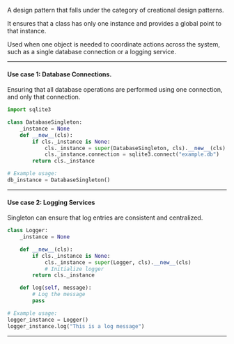 A design pattern that falls under the category of creational design patterns.

It ensures that a class has only one instance and provides a global point to that instance.

Used when one object is needed to coordinate actions across the system, such as a single database connection or a logging service.

---
#### Use case 1: Database Connections.
Ensuring that all database operations are performed using one connection, and only that connection.
```python
import sqlite3

class DatabaseSingleton:
    _instance = None
    def __new__(cls):
        if cls._instance is None:
            cls._instance = super(DatabaseSingleton, cls).__new__(cls)
            cls._instance.connection = sqlite3.connect("example.db")
        return cls._instance

# Example usage:
db_instance = DatabaseSingleton()
```
---
#### Use case 2: Logging Services
Singleton can ensure that log entries are consistent and centralized.
```python
class Logger:
    _instance = None

    def __new__(cls):
        if cls._instance is None:
            cls._instance = super(Logger, cls).__new__(cls)
            # Initialize logger
        return cls._instance

    def log(self, message):
        # Log the message
        pass

# Example usage:
logger_instance = Logger()
logger_instance.log("This is a log message")
```
---
